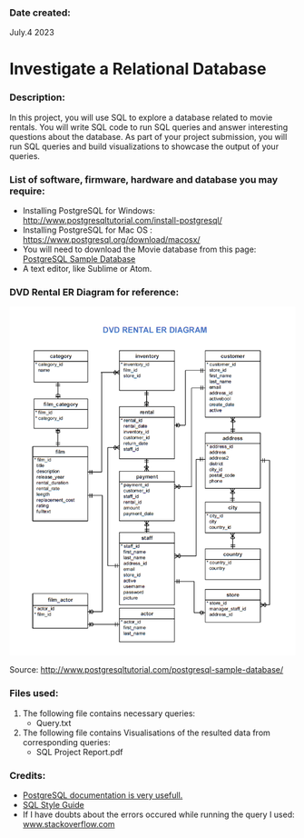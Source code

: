 ### Date created:
July.4 2023

# Investigate a Relational Database

### Description:
In this project, you will use SQL to explore a database related to movie rentals. You will write SQL code to run SQL queries and answer interesting questions about the database. As part of your project submission, you will run SQL queries and build visualizations to showcase the output of your queries.

### List of software, firmware, hardware and database you may require:
* Installing PostgreSQL for Windows: http://www.postgresqltutorial.com/install-postgresql/
* Installing PostgreSQL for Mac OS : https://www.postgresql.org/download/macosx/
* You will need to download the Movie database from this page: [PostgreSQL Sample Database](https://www.postgresqltutorial.com/postgresql-sample-database/)
* A text editor, like Sublime or Atom.

### DVD Rental ER Diagram for reference:
<img src="dvdrentalERD.png" width="1000">

Source: http://www.postgresqltutorial.com/postgresql-sample-database/

### Files used:
1. The following file contains necessary queries:
   * Query.txt	
2. The following file contains Visualisations of the resulted data from corresponding queries:
   * SQL Project Report.pdf

### Credits:
* [PostgreSQL documentation is very usefull.](https://www.postgresql.org/docs/12/index.html)
* [SQL Style Guide](https://www.sqlstyle.guide/)
* If I have doubts about the errors occured while running the query I used: www.stackoverflow.com
